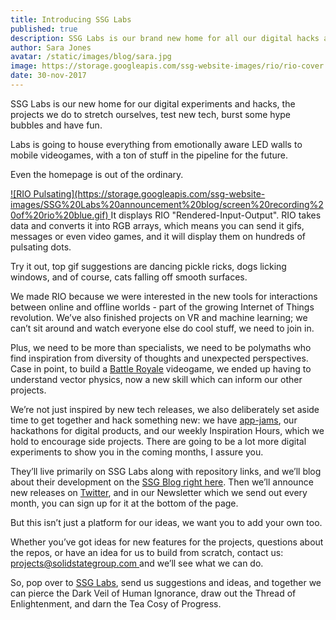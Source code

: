 ```yaml
---
title: Introducing SSG Labs
published: true
description: SSG Labs is our brand new home for all our digital hacks and experiments, from VR to Videogames.
author: Sara Jones
avatar: /static/images/blog/sara.jpg
image: https://storage.googleapis.com/ssg-website-images/rio/rio-cover.jpg
date: 30-nov-2017
---
```

SSG Labs is our new home for our digital experiments and hacks, the projects we do to stretch ourselves, test new tech, burst some hype bubbles and have fun.

Labs is going to house everything from emotionally aware LED walls to mobile videogames, with a ton of stuff in the pipeline for the future.

Even the homepage is out of the ordinary.

<a href="https://labs.solidstategroup.com">
![RIO Pulsating](https://storage.googleapis.com/ssg-website-images/SSG%20Labs%20announcement%20blog/screen%20recording%20of%20rio%20blue.gif)
</a>
It displays RIO "Rendered-Input-Output". RIO takes data and converts it into RGB arrays, which means you can send it gifs, messages or even video games, and it will display them on hundreds of pulsating dots.

Try it out, top gif suggestions are dancing pickle ricks, dogs licking windows, and of course, cats falling off smooth surfaces.

We made RIO because we were interested in the new tools for interactions between online and offline worlds - part of the growing Internet of Things revolution. We’ve also finished projects on VR and machine learning; we can’t sit around and watch everyone else do cool stuff, we need to join in.

Plus, we need to be more than specialists, we need to be polymaths who find inspiration from diversity of thoughts and unexpected perspectives. Case in point, to build a [Battle Royale](https://battleroyale.win/) videogame, we ended up having to understand vector physics, now a new skill which can inform our other projects.

We’re not just inspired by new tech releases, we also deliberately set aside time to get together and hack something new: we have [app-jams](https://solidstategroup.com/2017/08/15/2017/What-Happens-When-You-Make-SSG-Do-An-Ecommerce-Hackathon-With-Demos/), our hackathons for digital products, and our weekly Inspiration Hours, which we hold to encourage side projects. There are going to be a lot more digital experiments to show you in the coming months, I assure you.

They’ll live primarily on SSG Labs along with repository links, and we’ll blog about their development on the [SSG Blog right here](https://solidstategroup.com/blog/). Then we’ll announce new releases on [Twitter](https://twitter.com/solidstategroup), and in our Newsletter which we send out every month, you can sign up for it at the bottom of the page.

But this isn’t just a platform for our ideas, we want you to add your own too.

Whether you’ve got ideas for new features for the projects, questions about the repos, or have an idea for us to build from scratch, contact us: [projects@solidstategroup.com ](mailto:projects@solidstategroup.com) and we’ll see what we can do.

So, pop over to <a href="https://labs.solidstategroup.com">SSG Labs</a>, send us suggestions and ideas, and together we can pierce the Dark Veil of Human Ignorance, draw out the Thread of Enlightenment, and darn the Tea Cosy of Progress.
